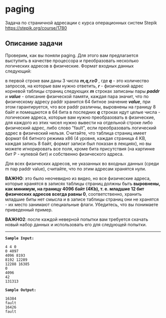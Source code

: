 # paging
Задача по страничной адресации с курса операционных систем Stepik https://stepik.org/course/1780

## Описание задачи

Проверим, как вы поняли paging. Для этого вам предлагается выступить в качестве процессора и преобразовать несколько логических адресов в физические. Формат входных данных следующий:

в первой строке вам даны 3 числа ***m,q,r≥0*** , где ***q*** - это количество запросов, на которые вам нужно ответить, ***r*** - физический адрес корневой таблицы страниц
следующих ***m*** строках записаны пары ***paddr*** и ***value*** - описание физической памяти, каждая пара значит, что по физическому адресу paddr хранится 64 битное значение ***value***, при этом гарантируется, что все paddr различны, выровнены на границу 8 байт и помещаются в 64 бита
в последних ***q*** строках идут целые числа - логические адреса, которые вам нужно преобразовать в физические, для каждого из этих чисел нужно вывести на отдельной строке либо физический адрес, либо слово "fault", если преобразовать логический адрес в физический нельзя.
Считайте, что таблица страниц имеет формат 64 битного режима x86 (4 уровня, каждая страница 4 KB, каждая запись 8 байт, формат записи был показан в лекциях), но вы можете игнорировать все поля, кроме бита присутствия (на картинке бит P - нулевой бит) и собственно физического адреса.

Для всех физических адресов, не указанных во входных данных (среди m пар paddr value), считайте, что по этим адресам хранятся нули.

**ВАЖНО**: это было неочевидно из видео, но все физические адреса, которые хранятся в записях таблицы страниц должны быть **выровнены, как минимум, на границу 4096 байт (4Kb), т. е. младшие 12 бит физических адресов всегда равны 0**, соответственно, хранить младшие биты нет смысла и в записе таблицы страниц они не хранятся - их место занимают специальные флаги. Убедитесь, что вы понимаете приведенный пример.

**ВАЖНО2**: после каждой неверной попытки вам требуется скачать новый набор данных и использовать его для следующей попытки.
_____
**``Sample Input:``**
```
4 4 0
0 4097
4096 8193
8192 12289
12288 16385
0
4096
42
131313
```
**``Sample Output:``**
```
16384
fault
16426
fault
```
